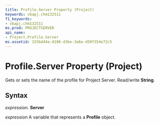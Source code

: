 ```yaml
---
title: Profile.Server Property (Project)
keywords: vbapj.chm132511
f1_keywords:
- vbapj.chm132511
ms.prod: PROJECTSERVER
api_name:
- Project.Profile.Server
ms.assetid: 325bd44a-d106-d3be-3a6e-d59f354e72c5
---
```



# Profile.Server Property (Project)

Gets or sets the name of the profile for Project Server. Read/write  **String**.


## Syntax

 _expression_. **Server**

 _expression_ A variable that represents a **Profile** object.


